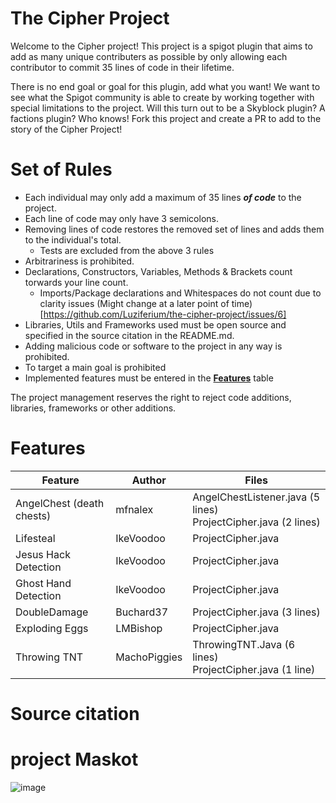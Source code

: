 # The Cipher Project

Welcome to the Cipher project! This project is a spigot plugin that aims to add as many unique contributers as possible by
only allowing each contributor to commit 35 lines of code in their lifetime.

There is no end goal or goal for this plugin, add what you want! We want to see what the Spigot community is able to create by
working together with special limitations to the project. Will this turn out to be a Skyblock plugin? A factions plugin? Who knows! Fork this project
and create a PR to add to the story of the Cipher Project!


# Set of Rules
- Each individual may only add a maximum of 35 lines <b><i>of code</i></b> to the project.
- Each line of code may only have 3 semicolons.
- Removing lines of code restores the removed set of lines and adds them to the individual's total.
  - Tests are excluded from the above 3 rules
- Arbitrariness is prohibited.
- Declarations, Constructors, Variables, Methods & Brackets count torwards your line count.
  - Imports/Package declarations and Whitespaces do not count due to clarity issues (Might change at a later point of time) [https://github.com/Luziferium/the-cipher-project/issues/6]
- Libraries, Utils and Frameworks used must be open source and specified in the source citation in the README.md.
- Adding malicious code or software to the project in any way is prohibited.
- To target a main goal is prohibited
- Implemented features must be entered in the <b>[Features](#Features)</b> table

The project management reserves the right to reject code additions, libraries, frameworks or other additions.

# Features
| Feature                   | Author       | Files                                                             |
|---------------------------|--------------|-------------------------------------------------------------------|
| AngelChest (death chests) | mfnalex      | AngelChestListener.java (5 lines)<br>ProjectCipher.java (2 lines) |
| Lifesteal                 | IkeVoodoo    | ProjectCipher.java                                                |
| Jesus Hack Detection      | IkeVoodoo    | ProjectCipher.java                                                |
| Ghost Hand Detection      | IkeVoodoo    | ProjectCipher.java                                                |
| DoubleDamage              | Buchard37    | ProjectCipher.java (3 lines)                                      |
| Exploding Eggs            | LMBishop     | ProjectCipher.java                                                |
| Throwing TNT              | MachoPiggies | ThrowingTNT.Java (6 lines)<br>ProjectCipher.java (1 line)         |

# Source citation

# project Maskot 
![image](https://user-images.githubusercontent.com/48583030/162727966-28af56fd-49c0-42c8-af90-054d7b9c4cf8.png)

